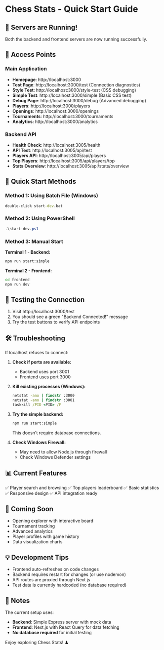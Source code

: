 # Chess Stats - Quick Start Guide

## 🚀 Servers are Running!

Both the backend and frontend servers are now running successfully.

## 📍 Access Points

### Main Application
- **Homepage**: http://localhost:3000
- **Test Page**: http://localhost:3000/test (Connection diagnostics)
- **Style Test**: http://localhost:3000/style-test (CSS debugging)
- **Simple Test**: http://localhost:3000/simple (Basic CSS test)
- **Debug Page**: http://localhost:3000/debug (Advanced debugging)
- **Players**: http://localhost:3000/players
- **Openings**: http://localhost:3000/openings
- **Tournaments**: http://localhost:3000/tournaments
- **Analytics**: http://localhost:3000/analytics

### Backend API
- **Health Check**: http://localhost:3005/health
- **API Test**: http://localhost:3005/api/test
- **Players API**: http://localhost:3005/api/players
- **Top Players**: http://localhost:3005/api/players/top
- **Stats Overview**: http://localhost:3005/api/stats/overview

## 🎯 Quick Start Methods

### Method 1: Using Batch File (Windows)
```cmd
double-click start-dev.bat
```

### Method 2: Using PowerShell
```powershell
.\start-dev.ps1
```

### Method 3: Manual Start
**Terminal 1 - Backend:**
```bash
npm run start:simple
```

**Terminal 2 - Frontend:**
```bash
cd frontend
npm run dev
```

## 🧪 Testing the Connection

1. Visit http://localhost:3000/test
2. You should see a green "Backend Connected!" message
3. Try the test buttons to verify API endpoints

## 🛠️ Troubleshooting

If localhost refuses to connect:

1. **Check if ports are available:**
   - Backend uses port 3001
   - Frontend uses port 3000

2. **Kill existing processes (Windows):**
   ```cmd
   netstat -ano | findstr :3000
   netstat -ano | findstr :3001
   taskkill /PID <PID> /F
   ```

3. **Try the simple backend:**
   ```bash
   npm run start:simple
   ```
   This doesn't require database connections.

4. **Check Windows Firewall:**
   - May need to allow Node.js through firewall
   - Check Windows Defender settings

## 📊 Current Features

✅ Player search and browsing
✅ Top players leaderboard
✅ Basic statistics
✅ Responsive design
✅ API integration ready

## 🚧 Coming Soon

- Opening explorer with interactive board
- Tournament tracking
- Advanced analytics
- Player profiles with game history
- Data visualization charts

## 💡 Development Tips

- Frontend auto-refreshes on code changes
- Backend requires restart for changes (or use nodemon)
- API routes are proxied through Next.js
- Test data is currently hardcoded (no database required)

## 📝 Notes

The current setup uses:
- **Backend**: Simple Express server with mock data
- **Frontend**: Next.js with React Query for data fetching
- **No database required** for initial testing

Enjoy exploring Chess Stats! ♟️